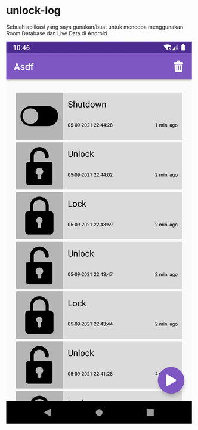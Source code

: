 # unlock-log

Sebuah aplikasi yang saya gunakan/buat untuk mencoba menggunakan Room Database dan Live Data di Android.

![Screenshot](Screenshot/Screenshot_1630856819.png?raw=true "Title")
